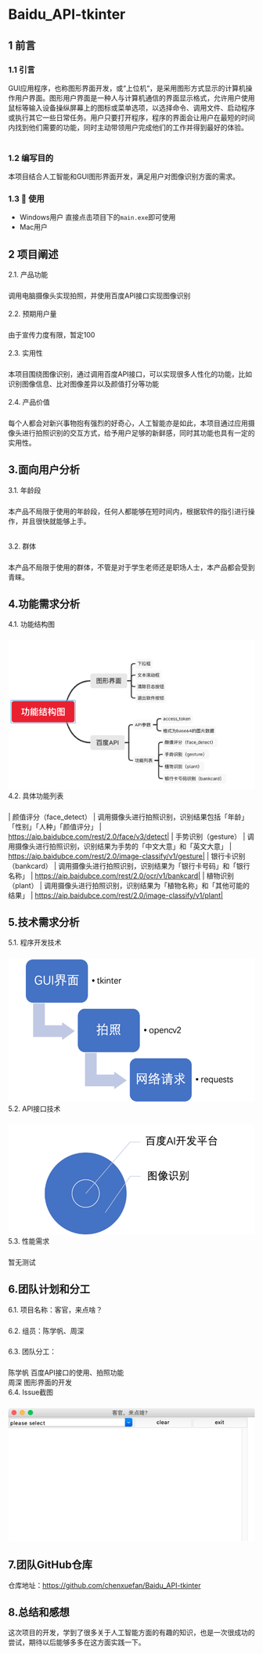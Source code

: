 # Baidu_API-tkinter

## 1 前言
### 1.1 引言<br>

GUI应用程序，也称图形界面开发，或“上位机“，是采用图形方式显示的计算机操作用户界面。图形用户界面是一种人与计算机通信的界面显示格式，允许用户使用鼠标等输入设备操纵屏幕上的图标或菜单选项，以选择命令、调用文件、启动程序或执行其它一些日常任务。用户只要打开程序，程序的界面会让用户在最短的时间内找到他们需要的功能，同时主动带领用户完成他们的工作并得到最好的体验。<br><br>
### 1.2 编写目的<br>	

本项目结合人工智能和GUI图形界面开发，满足用户对图像识别方面的需求。
### 1.3 🍑 使用

- Windows用户
 直接点击项目下的`main.exe`即可使用
- Mac用户
## 2 项目阐述
2.1.	产品功能<br>
###
调用电脑摄像头实现拍照，并使用百度API接口实现图像识别<br><br>
2.2.	预期用户量<br>
###
由于宣传力度有限，暂定100<br><br>
2.3.	实用性<br>
###
本项目围绕图像识别，通过调用百度API接口，可以实现很多人性化的功能，比如识别图像信息、比对图像差异以及颜值打分等功能<br><br>
2.4.	产品价值<br>
###
每个人都会对新兴事物抱有强烈的好奇心，人工智能亦是如此，本项目通过应用摄像头进行拍照识别的交互方式，给予用户足够的新鲜感，同时其功能也具有一定的实用性。

3.面向用户分析
---
3.1.	年龄段<br>
###
本产品不局限于使用的年龄段，任何人都能够在短时间内，根据软件的指引进行操作，并且很快就能够上手。<br><br>

3.2.	群体<br>
###
本产品不局限于使用的群体，不管是对于学生老师还是职场人士，本产品都会受到青睐。<br>

4.功能需求分析
---
4.1.	功能结构图<br>
###
![](https://github.com/chenxuefan/Baidu_API-tkinter/blob/master/img/structure.png)<br>
4.2.	具体功能列表<br>
###
| 颜值评分（face_detect） | 调用摄像头进行拍照识别，识别结果包括「年龄」「性别」「人种」「颜值评分」 | https://aip.baidubce.com/rest/2.0/face/v3/detect|
| 手势识别（gesture） | 调用摄像头进行拍照识别，识别结果为手势的「中文大意」和「英文大意」 | https://aip.baidubce.com/rest/2.0/image-classify/v1/gesture|
| 银行卡识别（bankcard） | 调用摄像头进行拍照识别，识别结果为「银行卡号码」和「银行名称」 | https://aip.baidubce.com/rest/2.0/ocr/v1/bankcard|
| 植物识别（plant） | 调用摄像头进行拍照识别，识别结果为「植物名称」和「其他可能的结果」 | https://aip.baidubce.com/rest/2.0/image-classify/v1/plant|


5.技术需求分析
---
5.1.	程序开发技术
###
![](https://github.com/chenxuefan/Baidu_API-tkinter/blob/master/img/main_tec.png)<br>
5.2.	API接口技术 
###
![](https://github.com/chenxuefan/Baidu_API-tkinter/blob/master/img/api_tec.png)<br>
5.3.	性能需求
###
暂无测试

6.团队计划和分工
---
6.1.	项目名称：客官，来点啥？<br>
###
6.2.	组员：陈学帆、周深<br>
###
6.3.	团队分工：<br>
###
陈学帆	百度API接口的使用、拍照功能<br>
周深	图形界面的开发<br>
6.4.	Issue截图
###
![](https://github.com/chenxuefan/Baidu_API-tkinter/blob/master/img/scr_shot.png)<br>

7.团队GitHub仓库
---
仓库地址：https://github.com/chenxuefan/Baidu_API-tkinter
	

8.总结和感想
---
这次项目的开发，学到了很多关于人工智能方面的有趣的知识，也是一次很成功的尝试，期待以后能够多多在这方面实践一下。



